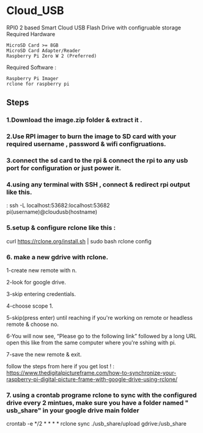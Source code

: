 # Cloud_USB
RPI0 2 based Smart Cloud USB Flash Drive with configruable storage 
Required Hardware

    MicroSD Card >= 8GB
    MicroSD Card Adapter/Reader
    Raspberry Pi Zero W 2 (Preferred) 

Required Software :

    Raspberry Pi Imager
    rclone for raspberry pi

## Steps
### 1.Download the image.zip folder & extract it .
### 2.Use RPI imager to burn the image to SD card with your required username , password & wifi configruations.

### 3.connect the sd card to the rpi & connect the rpi to any usb port for configuration or just power it.

### 4.using any terminal with SSH , connect & redirect rpi output like this.

: ssh -L localhost:53682:localhost:53682 pi(username)@cloudusb(hostname)
### 5.setup & configure rclone like this :
curl https://rclone.org/install.sh | sudo bash
rclone config 

### 6. make a new gdrive with rclone.
1-create new remote with n.

2-look for google drive.

3-skip entering credentials.

4-choose scope 1.

5-skip(press enter) until reaching if you're working on remote or headless remote & choose no.

6-You will now see, “Please go to the following link” followed by a long URL open this like from the same computer where you're sshing with pi.

7-save the new remote & exit.

follow the steps from here if you get lost ! : https://www.thedigitalpictureframe.com/how-to-synchronize-your-raspberry-pi-digital-picture-frame-with-google-drive-using-rclone/

### 7. using a crontab programe rclone to sync with the configured drive every 2 mintues, make sure you have a folder named " usb_share" in your google drive main folder 
crontab -e
*/2 * * * * rclone sync ./usb_share/upload gdrive:/usb_share
